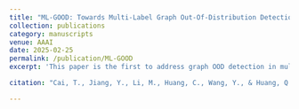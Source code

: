 ```yaml
---
title: "ML-GOOD: Towards Multi-Label Graph Out-Of-Distribution Detection"
collection: publications
category: manuscripts
venue: AAAI
date: 2025-02-25
permalink: /publication/ML-GOOD
excerpt: 'This paper is the first to address graph OOD detection in multi-label classification by leveraging energy functions, demonstrating improved performance across diverse datasets.'

citation: "Cai, T., Jiang, Y., Li, M., Huang, C., Wang, Y., & Huang, Q. (2025). ML-GOOD: Towards Multi-Label Graph Out-Of-Distribution Detection. Proceedings of the AAAI Conference on Artificial Intelligence, 39(15), 15650-15658. https://doi.org/10.1609/aaai.v39i15.33718"

---
```

